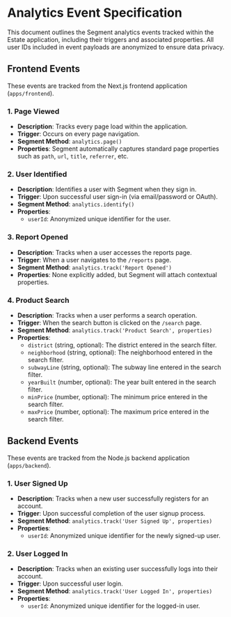 # Analytics Event Specification

This document outlines the Segment analytics events tracked within the Estate application, including their triggers and associated properties. All user IDs included in event payloads are anonymized to ensure data privacy.

## Frontend Events

These events are tracked from the Next.js frontend application (`apps/frontend`).

### 1. Page Viewed

*   **Description**: Tracks every page load within the application.
*   **Trigger**: Occurs on every page navigation.
*   **Segment Method**: `analytics.page()`
*   **Properties**: Segment automatically captures standard page properties such as `path`, `url`, `title`, `referrer`, etc.

### 2. User Identified

*   **Description**: Identifies a user with Segment when they sign in.
*   **Trigger**: Upon successful user sign-in (via email/password or OAuth).
*   **Segment Method**: `analytics.identify()`
*   **Properties**:
    *   `userId`: Anonymized unique identifier for the user.

### 3. Report Opened

*   **Description**: Tracks when a user accesses the reports page.
*   **Trigger**: When a user navigates to the `/reports` page.
*   **Segment Method**: `analytics.track('Report Opened')`
*   **Properties**: None explicitly added, but Segment will attach contextual properties.

### 4. Product Search

*   **Description**: Tracks when a user performs a search operation.
*   **Trigger**: When the search button is clicked on the `/search` page.
*   **Segment Method**: `analytics.track('Product Search', properties)`
*   **Properties**:
    *   `district` (string, optional): The district entered in the search filter.
    *   `neighborhood` (string, optional): The neighborhood entered in the search filter.
    *   `subwayLine` (string, optional): The subway line entered in the search filter.
    *   `yearBuilt` (number, optional): The year built entered in the search filter.
    *   `minPrice` (number, optional): The minimum price entered in the search filter.
    *   `maxPrice` (number, optional): The maximum price entered in the search filter.

## Backend Events

These events are tracked from the Node.js backend application (`apps/backend`).

### 1. User Signed Up

*   **Description**: Tracks when a new user successfully registers for an account.
*   **Trigger**: Upon successful completion of the user signup process.
*   **Segment Method**: `analytics.track('User Signed Up', properties)`
*   **Properties**:
    *   `userId`: Anonymized unique identifier for the newly signed-up user.

### 2. User Logged In

*   **Description**: Tracks when an existing user successfully logs into their account.
*   **Trigger**: Upon successful user login.
*   **Segment Method**: `analytics.track('User Logged In', properties)`
*   **Properties**:
    *   `userId`: Anonymized unique identifier for the logged-in user.
